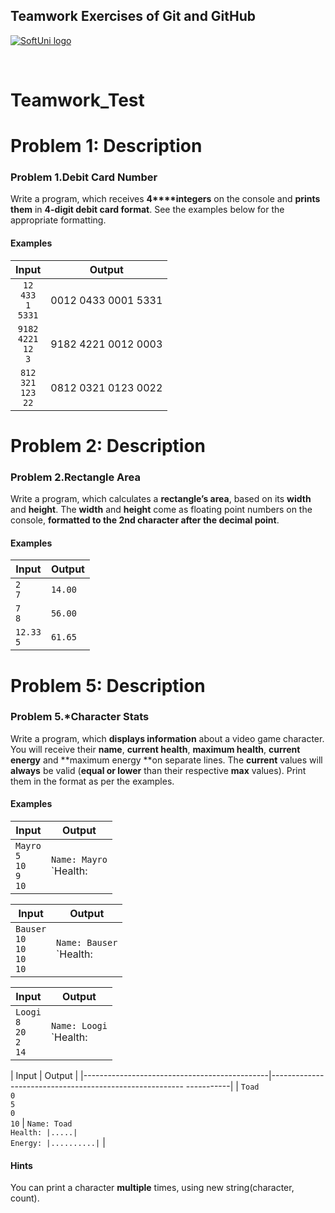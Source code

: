 ## Teamwork Exercises of Git and GitHub

<a href="https://softuni.bg/trainings/resources/officedocument/29648/team-exercise-problem-descriptions-software-technologies-march-2018" rel="GitandGitHub-Teamwork">  ![SoftUni logo][logo] <a/>

[logo]: http://innovationstarterbox.bg/wp-content/uploads/2016/05/Softuni_logo_trasparent.png "Logo Title Text 2"


<br/>

# Teamwork_Test

# Problem 1: Description
### Problem 1.**Debit Card Number**

Write a program, which receives **4****integers** on the
console and **prints them** in **4-digit debit card format**. See the
examples below for the appropriate formatting.

#### Examples

|          Input                    |         Output         |
|:---------------------------------:|:----------------------:|
| `12`<br/>`433`<br/>`1`<br/>`5331` | 0012 0433 0001 5331    |
| `9182`<br/>`4221`<br/>`12`<br/>`3`| 9182 4221 0012 0003    |
| `812`<br/>`321`<br/>`123`<br/>`22`| 0812 0321 0123 0022    |


# Problem 2: Description
### Problem 2.**Rectangle Area**

Write a program, which calculates a **rectangle’s area**, based on its **width**
and **height**. The **width** and **height** come as floating point numbers on the console, **formatted
to the 2nd character after the decimal point**.

#### Examples

|    Input        |    Output    |
|-----------------|--------------|
| `2`<br/>`7`     |`14.00`       |
| `7`<br/>`8`     |`56.00`       |
| `12.33`<br/>`5` |`61.65`       |

# Problem 5: Description
### Problem 5.***Character Stats**

Write a program, which **displays information** about a video game character. You will receive their **name**, **current health**, **maximum health**, **current energy** and **maximum energy **on separate lines. The **current** values will **always** be valid (**equal or lower** than their respective **max** values). Print them in the format as per the examples.

#### Examples

|    Input                                       |    Output                                                               |
|------------------------------------------------|-------------------------------------------------------------------------|
|    `Mayro`<br/>`5`<br/>`10`<br/>`9`<br/>`10`   |    `Name: Mayro`<br/>`Health: ||||||.....|`<br/>`Energy: ||||||||||.|`  |


|    Input                                          |    Output                                                                 |
|---------------------------------------------------|---------------------------------------------------------------------------|
|    `Bauser`<br/>`10`<br/>`10`<br/>`10`<br/>`10`   |    `Name: Bauser`<br/>`Health: ||||||||||||`<br/>`Energy: ||||||||||||`   |


|    Input                                       |    Output                                                                              |
|------------------------------------------------|----------------------------------------------------------------------------------------|
|    `Loogi`<br/>`8`<br/>`20`<br/>`2`<br/>`14`   |    `Name: Loogi`<br/>`Health: |||||||||............|`<br/>`Energy: |||............|`   |

|    Input                                     |    Output                                                          |
|----------------------------------------------|-------------------------------------------------------- -----------|
|    `Toad`<br/>`0`<br/>`5`<br/>`0`<br/>`10`   |    `Name: Toad`<br/>`Health: |.....|`<br/>`Energy: |..........|`   |

#### Hints
        
You can print a character **multiple** times, using new string(character, count).


 